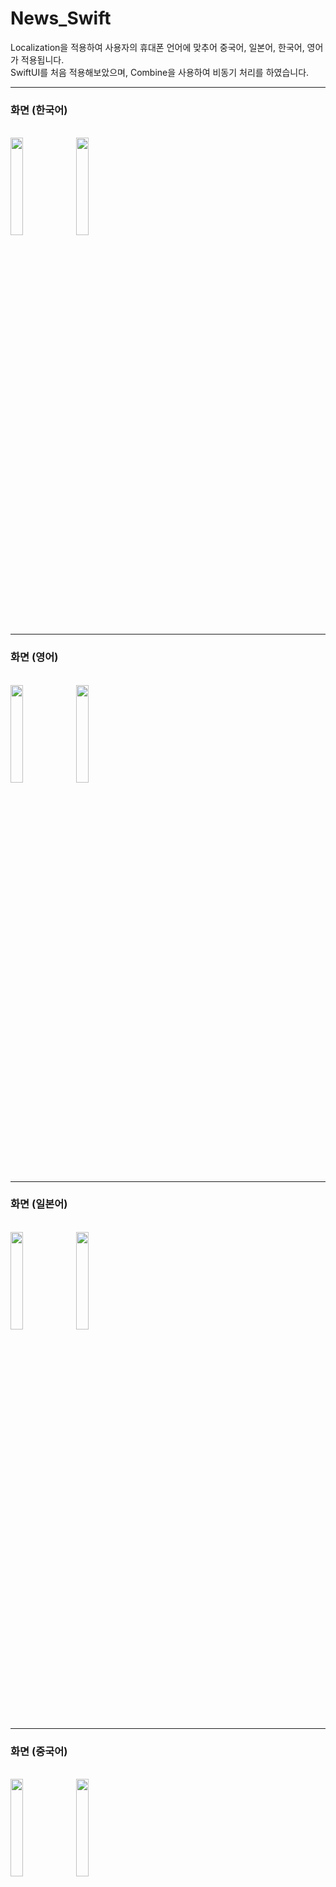 # News_Swift

Localization을 적용하여 사용자의 휴대폰 언어에 맞추어 중국어, 일본어, 한국어, 영어가 적용됩니다.
</br>
SwiftUI를 처음 적용해보았으며, Combine을 사용하여 비동기 처리를 하였습니다.

---
<h3>화면 (한국어)</h3></br>
<img src="https://user-images.githubusercontent.com/52943905/122847910-83a79680-d343-11eb-865f-617deac93c63.png" width="20%"></img>
<img src="https://user-images.githubusercontent.com/52943905/122848028-b8b3e900-d343-11eb-8f48-124a81686138.png" width="20%"></img>

---
<h3>화면 (영어)</h3></br>
<img src="https://user-images.githubusercontent.com/52943905/122848143-ed27a500-d343-11eb-8c17-96604f8bf0b7.png" width="20%"></img>
<img src="https://user-images.githubusercontent.com/52943905/122848158-f4e74980-d343-11eb-97d7-7e1043f72d22.png" width="20%"></img>

---
<h3>화면 (일본어)</h3></br>
<img src="https://user-images.githubusercontent.com/52943905/122848195-04669280-d344-11eb-8fb7-065fdba84bd3.png" width="20%"></img>
<img src="https://user-images.githubusercontent.com/52943905/122848205-09c3dd00-d344-11eb-92f5-172ad205afc3.png" width="20%"></img>

---
<h3>화면 (중국어)</h3></br>
<img src="https://user-images.githubusercontent.com/52943905/122848243-1a745300-d344-11eb-977e-e5e5bd36ff30.png" width="20%"></img>
<img src="https://user-images.githubusercontent.com/52943905/122848253-2102ca80-d344-11eb-8cbb-13f097b8b375.png" width="20%"></img>
